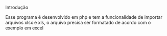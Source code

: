 Introdução

Esse programa é desenvolvido em php e tem a funcionalidade de importar arquivos xlsx e xls, o arquivo precisa ser formatado de acordo com o exemplo em excel
